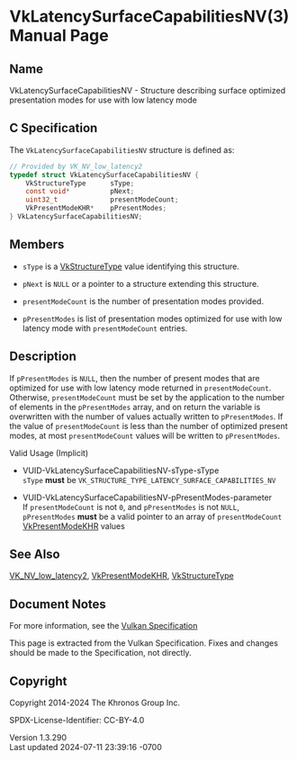 # VkLatencySurfaceCapabilitiesNV(3) Manual Page

## Name

VkLatencySurfaceCapabilitiesNV - Structure describing surface optimized
presentation modes for use with low latency mode



## <a href="#_c_specification" class="anchor"></a>C Specification

The `VkLatencySurfaceCapabilitiesNV` structure is defined as:

``` c
// Provided by VK_NV_low_latency2
typedef struct VkLatencySurfaceCapabilitiesNV {
    VkStructureType      sType;
    const void*          pNext;
    uint32_t             presentModeCount;
    VkPresentModeKHR*    pPresentModes;
} VkLatencySurfaceCapabilitiesNV;
```

## <a href="#_members" class="anchor"></a>Members

- `sType` is a [VkStructureType](https://registry.khronos.org/vulkan/specs/1.3-extensions/man/html/VkStructureType.html) value identifying
  this structure.

- `pNext` is `NULL` or a pointer to a structure extending this
  structure.

- `presentModeCount` is the number of presentation modes provided.

- `pPresentModes` is list of presentation modes optimized for use with
  low latency mode with `presentModeCount` entries.

## <a href="#_description" class="anchor"></a>Description

If `pPresentModes` is `NULL`, then the number of present modes that are
optimized for use with low latency mode returned in `presentModeCount`.
Otherwise, `presentModeCount` must be set by the application to the
number of elements in the `pPresentModes` array, and on return the
variable is overwritten with the number of values actually written to
`pPresentModes`. If the value of `presentModeCount` is less than the
number of optimized present modes, at most `presentModeCount` values
will be written to `pPresentModes`.

Valid Usage (Implicit)

- <a href="#VUID-VkLatencySurfaceCapabilitiesNV-sType-sType"
  id="VUID-VkLatencySurfaceCapabilitiesNV-sType-sType"></a>
  VUID-VkLatencySurfaceCapabilitiesNV-sType-sType  
  `sType` **must** be
  `VK_STRUCTURE_TYPE_LATENCY_SURFACE_CAPABILITIES_NV`

- <a href="#VUID-VkLatencySurfaceCapabilitiesNV-pPresentModes-parameter"
  id="VUID-VkLatencySurfaceCapabilitiesNV-pPresentModes-parameter"></a>
  VUID-VkLatencySurfaceCapabilitiesNV-pPresentModes-parameter  
  If `presentModeCount` is not `0`, and `pPresentModes` is not `NULL`,
  `pPresentModes` **must** be a valid pointer to an array of
  `presentModeCount` [VkPresentModeKHR](https://registry.khronos.org/vulkan/specs/1.3-extensions/man/html/VkPresentModeKHR.html) values

## <a href="#_see_also" class="anchor"></a>See Also

[VK_NV_low_latency2](https://registry.khronos.org/vulkan/specs/1.3-extensions/man/html/VK_NV_low_latency2.html),
[VkPresentModeKHR](https://registry.khronos.org/vulkan/specs/1.3-extensions/man/html/VkPresentModeKHR.html),
[VkStructureType](https://registry.khronos.org/vulkan/specs/1.3-extensions/man/html/VkStructureType.html)

## <a href="#_document_notes" class="anchor"></a>Document Notes

For more information, see the <a
href="https://registry.khronos.org/vulkan/specs/1.3-extensions/html/vkspec.html#VkLatencySurfaceCapabilitiesNV"
target="_blank" rel="noopener">Vulkan Specification</a>

This page is extracted from the Vulkan Specification. Fixes and changes
should be made to the Specification, not directly.

## <a href="#_copyright" class="anchor"></a>Copyright

Copyright 2014-2024 The Khronos Group Inc.

SPDX-License-Identifier: CC-BY-4.0

Version 1.3.290  
Last updated 2024-07-11 23:39:16 -0700
